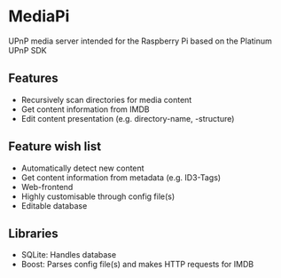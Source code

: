 MediaPi
=======

UPnP media server intended for the Raspberry Pi based on the Platinum UPnP SDK

Features
--------
- Recursively scan directories for media content
- Get content information from IMDB
- Edit content presentation (e.g. directory-name, -structure)

Feature wish list
-----------------
- Automatically detect new content
- Get content information from metadata (e.g. ID3-Tags)
- Web-frontend
- Highly customisable through config file(s)
- Editable database

Libraries
---------
- SQLite: Handles database
- Boost: Parses config file(s) and makes HTTP requests for IMDB
